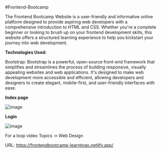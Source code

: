 #Frontend-Bootcamp

The Frontend Bootcamp Website is a user-friendly and informative online platform designed to provide aspiring web developers with a comprehensive introduction to HTML and CSS. Whether you're a complete beginner or looking to brush up on your frontend development skills, this website offers a structured learning experience to help you kickstart your journey into web development.

**Technologies Used:**

Bootstrap:
Bootstrap is a powerful, open-source front-end framework that simplifies and streamlines the process of building responsive, visually appealing websites and web applications. It's designed to make web development more accessible and efficient, allowing developers and designers to create elegant, mobile-first, and user-friendly interfaces with ease.

**Index page**

![image](https://github.com/SuryaMaddirala/Frontend-Bootcamp/assets/105292140/4424b6ab-80bc-4726-91f8-e9e57e7dacb2)

**Login**

![image](https://github.com/SuryaMaddirala/Frontend-Bootcamp/assets/105292140/61ecb7a0-1819-424a-a5a3-bd4d4ddd2bc4)

For a loop video Topics -> Web Design

URL: https://frontendbootcamp-learntogo.netlify.app/

